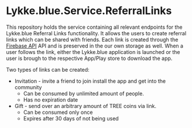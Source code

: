 # Lykke.blue.Service.ReferralLinks

This repository holds the service containing all relevant endpoints for the Lykke.blue Referral Links functionality. 
It allows the users to create referral links which can be shared with friends.
Each link is created through the [Firebase API](https://firebase.google.com/) API and is preserved in the our own storage as well. When a user follows the link, either the Lykke.blue application is launched or the user is brough to the respective App/Play store to download the app.

Two types of links can be created:
* Invitation - invite a friend to join install the app and get into the community
    * Can be consumed by unlimited amount of people.
    * Has no expiration date
* Gift - send over an arbitrary amount of TREE coins via link.
    * Can be consumed only once
    * Expires after 30 days of not being used